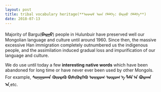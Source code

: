 ```yaml
---
layout: post
title: tribal vocabulary heritage(**ᠣᠳᠣᠮ ᠦᠨ ᠬᠡᠯᠡᠯᠭᠡ: ᠪᠠᠷᠭᠣ ᠬᠡᠯᠡᠯᠭᠡ**)
date: 2018-07-13
---
```

Majority of Bargu(**ᠪᠠᠷᠭᠣ**) people in Hulunbuir have preserved well our Mongolian language and culture until around 1960.
Since then, the massive excessive Han immigration completely outnumbered us the indigenous people, and the assimilation induced gradual loss and impurification of our language and culture.

We do use until today a few **interesting native words** which have been abandoned for long time or have never ever been used by other Mongols.
For example, **ᠰᠣᠨᠢᠭᠣᠬᠠᠨ**᠂**ᠭᠦᠦᠷᠡᠬᠦ**᠂**ᠪᠢᠰᠢᠭᠦᠷᠬᠡᠬᠦ**᠂**ᠣᠢᠲᠣᠭ**᠂**ᠦᠲᠦᠭ ᠡ**᠂**ᠯᠠᠮᠠ ᠠ**᠂**ᠪᠣᠷᠬᠠᠨ ᠠ**,etc.
